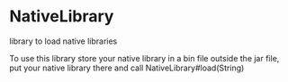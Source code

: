 # NativeLibrary
library to load native libraries

To use this library store your native library in a bin file outside the jar file,
put your native library there and call NativeLibrary#load(String)
